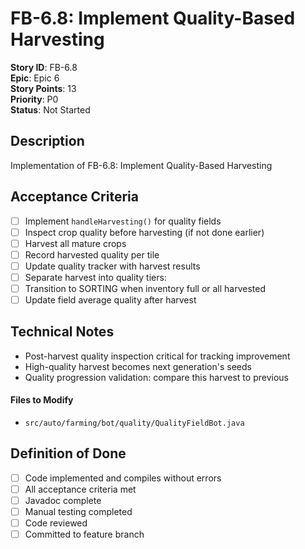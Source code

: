 # FB-6.8: Implement Quality-Based Harvesting

**Story ID**: FB-6.8  
**Epic**: Epic 6  
**Story Points**: 13  
**Priority**: P0  
**Status**: Not Started  

## Description
Implementation of FB-6.8: Implement Quality-Based Harvesting

## Acceptance Criteria
- [ ] Implement `handleHarvesting()` for quality fields
- [ ] Inspect crop quality before harvesting (if not done earlier)
- [ ] Harvest all mature crops
- [ ] Record harvested quality per tile
- [ ] Update quality tracker with harvest results
- [ ] Separate harvest into quality tiers:
- [ ] Transition to SORTING when inventory full or all harvested
- [ ] Update field average quality after harvest

## Technical Notes
- Post-harvest quality inspection critical for tracking improvement
- High-quality harvest becomes next generation's seeds
- Quality progression validation: compare this harvest to previous

#### Files to Modify
- `src/auto/farming/bot/quality/QualityFieldBot.java`

## Definition of Done
- [ ] Code implemented and compiles without errors
- [ ] All acceptance criteria met
- [ ] Javadoc complete
- [ ] Manual testing completed
- [ ] Code reviewed
- [ ] Committed to feature branch

